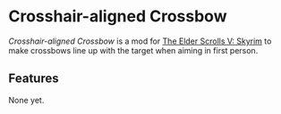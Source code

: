 # Crosshair-aligned Crossbow

_Crosshair-aligned Crossbow_ is a mod for
[The Elder Scrolls V: Skyrim][Skyrim] to make crossbows line up with the
target when aiming in first person.

## Features

None yet.


[Skyrim]: https://store.steampowered.com/app/72850
